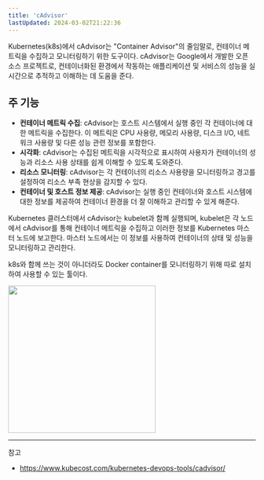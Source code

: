 ```yaml
---
title: 'cAdvisor'
lastUpdated: 2024-03-02T21:22:36
---
```


Kubernetes(k8s)에서 cAdvisor는 "Container Advisor"의 줄임말로, 컨테이너 메트릭을 수집하고 모니터링하기 위한 도구이다. cAdvisor는 Google에서 개발한 오픈 소스 프로젝트로, 컨테이너화된 환경에서 작동하는 애플리케이션 및 서비스의 성능을 실시간으로 추적하고 이해하는 데 도움을 준다.

## 주 기능

- **컨테이너 메트릭 수집**: cAdvisor는 호스트 시스템에서 실행 중인 각 컨테이너에 대한 메트릭을 수집한다. 이 메트릭은 CPU 사용량, 메모리 사용량, 디스크 I/O, 네트워크 사용량 및 다른 성능 관련 정보를 포함한다.
- **시각화**: cAdvisor는 수집된 메트릭을 시각적으로 표시하여 사용자가 컨테이너의 성능과 리소스 사용 상태를 쉽게 이해할 수 있도록 도와준다.
- **리소스 모니터링**: cAdvisor는 각 컨테이너의 리소스 사용량을 모니터링하고 경고를 설정하여 리소스 부족 현상을 감지할 수 있다.
- **컨테이너 및 호스트 정보 제공**: cAdvisor는 실행 중인 컨테이너와 호스트 시스템에 대한 정보를 제공하여 컨테이너 환경을 더 잘 이해하고 관리할 수 있게 해준다.

Kubernetes 클러스터에서 cAdvisor는 kubelet과 함께 실행되며, kubelet은 각 노드에서 cAdvisor를 통해 컨테이너 메트릭을 수집하고 이러한 정보를 Kubernetes 마스터 노드에 보고한다. 마스터 노드에서는 이 정보를 사용하여 컨테이너의 상태 및 성능을 모니터링하고 관리한다. 

k8s와 함께 쓰는 것이 아니더라도 Docker container를 모니터링하기 위해 따로 설치하여 사용할 수 있는 툴이다. 

<img src="https://github.com/rlaisqls/TIL/assets/81006587/09f695e5-f92b-4dfa-a551-bb7d38c20fee" height=300px>

---
참고
- https://www.kubecost.com/kubernetes-devops-tools/cadvisor/